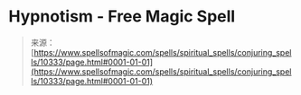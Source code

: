 <!--yml
category: 未分类
date: 2024-06-12 18:46:55
-->

# Hypnotism - Free Magic Spell

> 来源：[https://www.spellsofmagic.com/spells/spiritual_spells/conjuring_spells/10333/page.html#0001-01-01](https://www.spellsofmagic.com/spells/spiritual_spells/conjuring_spells/10333/page.html#0001-01-01)